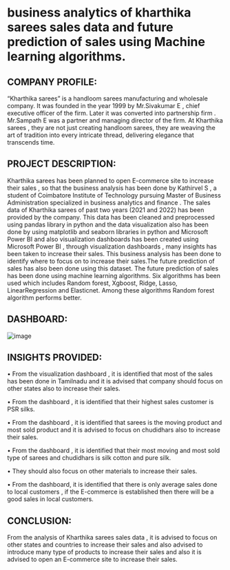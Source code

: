 # business analytics of kharthika sarees sales data and future prediction of sales using Machine learning algorithms. 
## COMPANY PROFILE:
“Kharthika sarees” is a handloom sarees manufacturing and wholesale company. It was founded in the year 1999 by Mr.Sivakumar E , chief executive officer of the firm. Later it was converted into partnership firm . Mr.Sampath E was a partner and managing director of the firm. At Kharthika sarees , they are not just creating handloom sarees, they are weaving the art of tradition into every intricate thread, delivering elegance that transcends time. 
## PROJECT DESCRIPTION:
Kharthika sarees has been planned to  open E-commerce site to increase their sales , so that the business analysis has been done by Kathirvel S , a student of Coimbatore Institute of Technology pursuing Master of Business Administration specialized in business analytics and finance . The sales data of Kharthika sarees of past two years (2021 and 2022) has been provided by the company. This data has been cleaned and preprocessed using pandas library in python and the data visualization also has been done by using matplotlib and seaborn libraries in python and Microsoft Power BI and also visualization dashboards has been created using Microsoft Power BI , through visualization dashboards , many insights has been taken to increase their sales. This business analysis has been done to identify where to focus on to increase their sales.The future prediction of sales has also been done using this dataset. The future prediction of sales has been done using machine learning algorithms. Six algorithms has been used which includes Random forest, Xgboost, Ridge, Lasso, LinearRegression and Elasticnet. Among these algorithms Random forest algorithm performs better.
## DASHBOARD:
![image](https://github.com/Kathirvel-Sivakumar/business-analytics-of-kharthika-sarees-sales-data-/assets/172508505/fd41a2c1-6b01-4a8f-a32b-bd74fdd00829)
## INSIGHTS PROVIDED:
•	From the visualization dashboard , it is identified that most of the sales has been done in Tamilnadu and it is advised that company should focus on other states also to increase their sales.

•	From the dashboard , it is identified that their highest sales customer is PSR silks.

•	From the dashboard , it is identified that sarees is the moving product and most sold product and it is advised to focus on chudidhars also to increase their sales.

•	From the dashboard , it is identified that their most moving and most sold type of sarees and chudidhars is silk cotton and pure silk.

•	They should also focus on other materials to increase their sales.

•	From the dashboard, it is identified that there is only average sales done to local customers , if the E-commerce is established then there will be a good sales in local customers.
## CONCLUSION:
From the analysis of Kharthika sarees sales data , it is advised to focus on other states and countries to increase their sales and also advised to introduce many type of products to increase their sales and  also it is advised to open an    E-commerce site to increase their sales.
